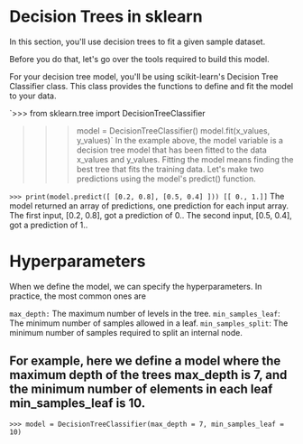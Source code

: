 # **Decision Trees in sklearn**
In this section, you'll use decision trees to fit a given sample dataset.

Before you do that, let's go over the tools required to build this model.

For your decision tree model, you'll be using scikit-learn's Decision Tree Classifier class. This class provides the functions to define and fit the model to your data.

`>>> from sklearn.tree import DecisionTreeClassifier
>>> model = DecisionTreeClassifier()
>>> model.fit(x_values, y_values)`
In the example above, the model variable is a decision tree model that has been fitted to the data x_values and y_values. Fitting the model means finding the best tree that fits the training data. Let's make two predictions using the model's predict() function.

`>>> print(model.predict([ [0.2, 0.8], [0.5, 0.4] ]))
[[ 0., 1.]]`
The model returned an array of predictions, one prediction for each input array. The first input, [0.2, 0.8], got a prediction of 0.. The second input, [0.5, 0.4], got a prediction of 1..

# Hyperparameters
When we define the model, we can specify the hyperparameters. In practice, the most common ones are

`max_depth:` The maximum number of levels in the tree.
`min_samples_leaf`: The minimum number of samples allowed in a leaf.
`min_samples_split`: The minimum number of samples required to split an internal node.
## For example, here we define a model where the maximum depth of the trees max_depth is 7, and the minimum number of elements in each leaf min_samples_leaf is 10.

`>>> model = DecisionTreeClassifier(max_depth = 7, min_samples_leaf = 10)`
